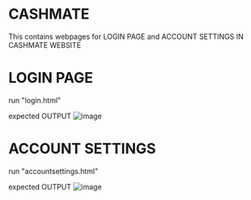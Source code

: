 # CASHMATE
This contains webpages for LOGIN PAGE and ACCOUNT SETTINGS IN CASHMATE WEBSITE

# LOGIN PAGE
run "login.html"

expected OUTPUT
![image](https://github.com/RMAELILLA/CASHMATE/assets/129654335/337771c5-0761-464f-b038-260ae626a362)

# ACCOUNT SETTINGS
run "accountsettings.html"

expected OUTPUT
![image](https://github.com/RMAELILLA/CASHMATE/assets/129654335/1a32815d-326b-483f-ba97-59a2a2c565b6)
